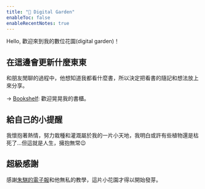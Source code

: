 ```yaml
---
title: "🌵 Digital Garden"
enableToc: false
enableRecentNotes: true
---
```


Hello, 歡迎來到我的數位花園(digital garden)！


## 在這邊會更新什麼東東

和朋友閒聊的過程中，他想知道我都看什麼書，所以決定把看書的隨記和想法放上來分享。

→ [Bookshelf](notes/Bookshelf.md): 歡迎晃晃我的書櫃。



## 給自己的小提醒

我懷抱著熱情，努力栽種和灌溉屬於我的一片小天地，我明白或許有些植物還是枯死了...但這就是人生，擁抱無常😉

## 超級感謝

感謝[朱騏的電子報](https://henrychu.substack.com/p/no94-7)和他無私的教學，這片小花園才得以開始發芽。
